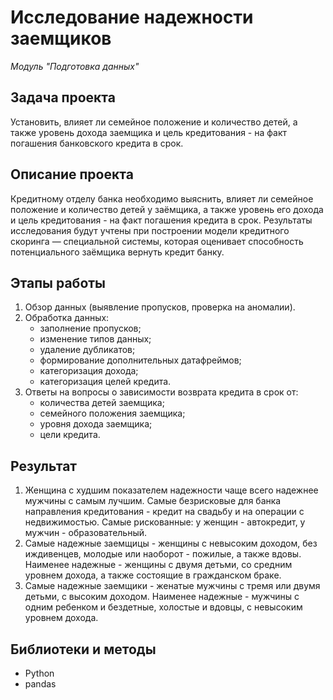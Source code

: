 # Исследование надежности заемщиков

_Модуль "Подготовка данных"_

## Задача проекта

Установить, влияет ли семейное положение и количество детей, а также уровень дохода заемщика и цель кредитования - на факт погашения банковского кредита в срок.


## Описание проекта

Кредитному отделу банка необходимо выяснить, влияет ли семейное положение и количество детей у заёмщика, а также уровень его дохода и цель кредитования - на факт погашения кредита в срок. 
Результаты исследования будут учтены при построении модели кредитного скоринга — специальной системы, которая оценивает способность потенциального заёмщика вернуть кредит банку.


## Этапы работы

1.  Обзор данных (выявление пропусков, проверка на аномалии).
2.  Обработка данных:
    - заполнение пропусков;
    - изменение типов данных;
    - удаление дубликатов;
    - формирование дополнительных датафреймов;
    - категоризация дохода;
    - категоризация целей кредита.
3.  Ответы на вопросы о зависимости возврата кредита в срок от:
    - количества детей заемщика;
    - семейного положения заемщика;
    - уровня дохода заемщика;
    - цели кредита.


## Результат

1. Женщина с худшим показателем надежности чаще всего надежнее мужчины с самым лучшим. Самые безрисковые для банка направления кредитования - кредит на свадьбу и на операции с недвижимостью. Самые рискованные: у женщин - автокредит, у мужчин - образовательный.
2. Самые надежные заемщицы - женщины с невысоким доходом, без иждивенцев, молодые или наоборот - пожилые, а также вдовы. Наименее надежные - женщины с двумя детьми, со средним уровнем дохода, а также состоящие в гражданском браке.
3. Самые надежные заемщики - женатые мужчины с тремя или двумя детьми, с высоким доходом. Наименее надежные - мужчины с одним ребенком и бездетные, холостые и вдовцы, с невысоким уровнем дохода.


## Библиотеки и методы

- Python
- pandas

